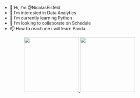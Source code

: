 - 👋 Hi, I’m @NicolasEisfeld
- 👀 I’m interested in Data Analytics
- 🌱 I’m currently learning Python
- 💞️ I’m looking to collaborate on Schedule  
- 📫 How to reach me i will learn Panda

<div align="center">
  <a href="https://www.instagram.com/nico_eisfeld">
  <img height="180em" src="https://github-readme-stats.vercel.app/api?username=NicolasEisfeld&show_icons=true&theme=dark&include_all_commits=true&count_private=true"/>
  <img height="180em" src="https://github-readme-stats.vercel.app/api/top-langs/?username=NicolasEisfeld&layout=compact&langs_count=7&theme=dark"/>

<!---
NicolasEisfeld/NicolasEisfeld is a ✨ special ✨ repository because its `README.md` (this file) appears on your GitHub profile.
You can click the Preview link to take a look at your changes.
--->
